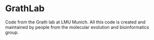 # GrathLab
Code from the Grath lab at LMU Munich. All this code is created and maintained by people from the molecular evolution and bioinformatics group.
